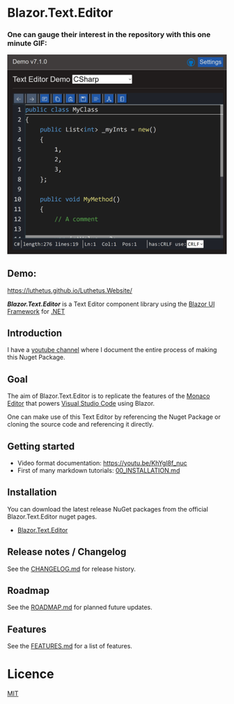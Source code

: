# Blazor.Text.Editor

### One can gauge their interest in the repository with this one minute GIF:
![Example GIF](./Images/Rewrite/introductoryGifLuthetusTextEditor.gif)

## Demo:
https://luthetus.github.io/Luthetus.Website/

***Blazor.Text.Editor*** is a Text Editor component library using
the [Blazor UI Framework](https://dotnet.microsoft.com/en-us/apps/aspnet/web-apps/blazor)
for [.NET](https://dotnet.microsoft.com/)

## Introduction

I have a [youtube channel](https://www.youtube.com/channel/UCzhWhqYVP40as1MFUesQM9w) where I document the entire process
of making this Nuget Package.

## Goal

The aim of Blazor.Text.Editor is to replicate the features of
the [Monaco Editor](https://microsoft.github.io/monaco-editor/) that
powers [Visual Studio Code](https://code.visualstudio.com/) using Blazor.

One can make use of this Text Editor by referencing the Nuget Package or cloning the source code and referencing it
directly.

## Getting started

- Video format documentation: https://youtu.be/KhYgl8f_nuc
- First of many markdown tutorials: [00_INSTALLATION.md](/Documentation/00_INSTALLATION.md)

## Installation

You can download the latest release NuGet packages from the official Blazor.Text.Editor nuget pages.

- [Blazor.Text.Editor](https://www.nuget.org/packages/Blazor.Text.Editor)

## Release notes / Changelog

See the [CHANGELOG.md](/CHANGELOG.md) for release history.

## Roadmap

See the [ROADMAP.md](/ROADMAP.md) for planned future updates.

## Features

See the [FEATURES.md](/FEATURES.md) for a list of features.

# Licence

[MIT](https://opensource.org/licenses/MIT)

